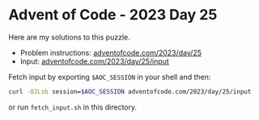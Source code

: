 # Advent of Code - 2023 Day 25
Here are my solutions to this puzzle.

* Problem instructions: [adventofcode.com/2023/day/25](https://adventofcode.com/2023/day/25)
* Input: [adventofcode.com/2023/day/25/input](https://adventofcode.com/2023/day/25/input)

Fetch input by exporting `$AOC_SESSION` in your shell and then:
```bash
curl -OJLsb session=$AOC_SESSION adventofcode.com/2023/day/25/input
```

or run `fetch_input.sh` in this directory.

